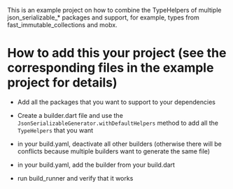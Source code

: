 
This is an example project on how to combine the TypeHelpers of multiple json_serializable_* packages
and support, for example, types from fast_immutable_collections and mobx.

# How to add this your project (see the corresponding files in the example project for details)

- Add all the packages that you want to support to your dependencies

- Create a builder.dart file and use the `JsonSerializableGenerator.withDefaultHelpers` method to add
 all the `TypeHelpers` that you want

- in your build.yaml, deactivate all other builders (otherwise there will be
conflicts because multiple builders want to generate the same file)

- in your build.yaml, add the builder from your build.dart

- run build_runner and verify that it works
